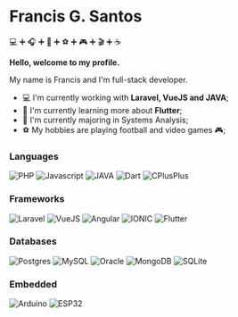 # Francis G. Santos 
:computer: :heavy_plus_sign: :headphones: :heavy_plus_sign: :vibration_mode: :heavy_plus_sign: :soccer: :heavy_plus_sign: :video_game: :heavy_plus_sign: :clapper: :heavy_plus_sign: :coffee:

**Hello, welcome to my profile.**

My name is Francis and I'm full-stack developer.

- :computer: I'm currently working with **Laravel, VueJS and JAVA**;
- :dart: I'm currently learning more about **Flutter**;
- :book:  I'm currently majoring in Systems Analysis;
- :soccer: My hobbies are playing football and video games :video_game:;

### Languages

![PHP](https://progress-bar.dev/75/?title=PHP) 
![Javascript](https://progress-bar.dev/80/?title=Javascript) 
![JAVA](https://progress-bar.dev/50/?title=JAVA) 
![Dart](https://progress-bar.dev/60/?title=Dart) 
![CPlusPlus](https://progress-bar.dev/30/?title=CPlusPlus)  

### Frameworks

![Laravel](https://progress-bar.dev/70/?title=Laravel)
![VueJS](https://progress-bar.dev/80/?title=VueJS)
![Angular](https://progress-bar.dev/60/?title=Angular)
![IONIC](https://progress-bar.dev/60/?title=IONIC)
![Flutter](https://progress-bar.dev/75/?title=Flutter)

### Databases

![Postgres](https://progress-bar.dev/70/?title=Postgres)
![MySQL](https://progress-bar.dev/75/?title=MySQL)
![Oracle](https://progress-bar.dev/50/?title=Oracle)
![MongoDB](https://progress-bar.dev/60/?title=MongoDB)
![SQLite](https://progress-bar.dev/70/?title=SQLite)

### Embedded

![Arduino](https://progress-bar.dev/50/?title=Arduino)
![ESP32](https://progress-bar.dev/60/?title=ESP32)

<!--
**francis-santos/francis-santos** is a ✨ _special_ ✨ repository because its `README.md` (this file) appears on your GitHub profile.

Here are some ideas to get you started:

- 🔭 I’m currently working on ...
- 🌱 I’m currently learning ...
- 👯 I’m looking to collaborate on ...
- 🤔 I’m looking for help with ...
- 💬 Ask me about ...
- 📫 How to reach me: ...
- 😄 Pronouns: ...
- ⚡ Fun fact: ...
-->
